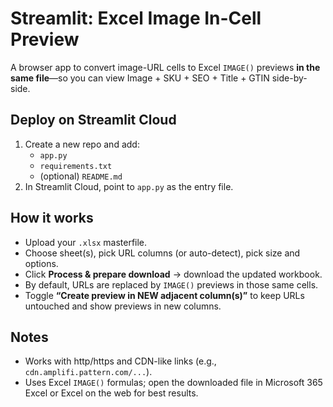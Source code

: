 # Streamlit: Excel Image In-Cell Preview

A browser app to convert image-URL cells to Excel `IMAGE()` previews **in the same file**—so you can view Image + SKU + SEO + Title + GTIN side-by-side.

## Deploy on Streamlit Cloud
1. Create a new repo and add:
   - `app.py`
   - `requirements.txt`
   - (optional) `README.md`
2. In Streamlit Cloud, point to `app.py` as the entry file.

## How it works
- Upload your `.xlsx` masterfile.
- Choose sheet(s), pick URL columns (or auto-detect), pick size and options.
- Click **Process & prepare download** → download the updated workbook.
- By default, URLs are replaced by `IMAGE()` previews in those same cells.
- Toggle **“Create preview in NEW adjacent column(s)”** to keep URLs untouched and show previews in new columns.

## Notes
- Works with http/https and CDN-like links (e.g., `cdn.amplifi.pattern.com/...`).
- Uses Excel `IMAGE()` formulas; open the downloaded file in Microsoft 365 Excel or Excel on the web for best results.
